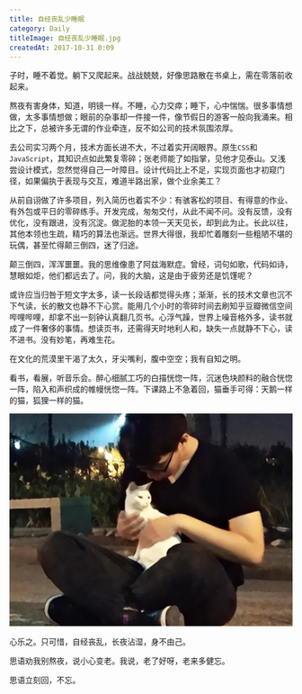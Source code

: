```yaml
---
title: 自经丧乱少睡眠
category: Daily
titleImage: 自经丧乱少睡眠.jpg
createdAt: 2017-10-31 0:09
---
```


子时，睡不着觉。躺下又爬起来。战战兢兢，好像思路散在书桌上，需在零落前收起来。

熬夜有害身体，知道，明镜一样。不睡，心力交瘁；睡下，心中惴惴。很多事情想做，太多事情想做；眼前的杂事却一件接一件，像节假日的游客一般向我涌来。相比之下，总被许多无谓的作业牵连，反不如公司的技术氛围浓厚。

去公司实习两个月，技术方面长进不大，不过着实开阔眼界。原生`CSS`和`JavaScript`，其知识点如此繁复零碎；张老师能了如指掌，见他才见泰山。又浅尝设计模式，忽然觉得自己一叶障目。设计代码比上不足，实现页面也才初窥门径，如果偏执于表现与交互，难道半路出家，做个业余美工？

从前自诩做了许多项目，列入简历也着实不少：有骇客松的项目、有得意的作业、有外包或平日的零碎练手。开发完成，匆匆交付，从此不闻不问。没有反馈，没有优化，没有跟进，没有沉淀。做泥胎的本领一天天见长，却到此为止。长此以往，其他本领也生疏，精巧的算法也渐远。世界大得很，我却忙着雕刻一些粗陋不堪的玩偶，甚至忙得颠三倒四，迷了归途。

颠三倒四，浑浑噩噩。我的思维像患了阿兹海默症。曾经，词句如歌，代码如诗，慧眼如炬，他们都远去了。问，我的大脑，这是由于疲劳还是饥馑呢？

或许应当归咎于短文字太多，读一长段话都觉得头疼；渐渐，长的技术文章也沉不下气读，长的散文也静不下心赏。能用几个小时的零碎时间去刷知乎豆瓣微信空间哔哩哔哩，却拿不出一刻钟认真翻几页书。心浮气躁，世界上噪音格外多，读书就成了一件奢侈的事情。想读页书，还需得天时地利人和，缺失一点就静不下心，读不进书。没有妙笔，再难生花。

在文化的荒漠里干渴了太久，牙尖嘴利，腹中空空；我有自知之明。

看书，看展，听音乐会。醉心细腻工巧的白描恍惚一阵，沉迷色块颜料的融合恍惚一阵，陷入和声织成的帷幔恍惚一阵。下课路上不急着回，猫垂手可得：天鹅一样的猫，狐狸一样的猫。

![某同济大学生深夜撸猫](res/洞洞和猫.jpg)

心乐之。只可惜，自经丧乱，长夜沾湿，身不由己。

思语劝我别熬夜，说小心变老。我说，老了好呀，老来多健忘。

思语立刻回，不忘。

